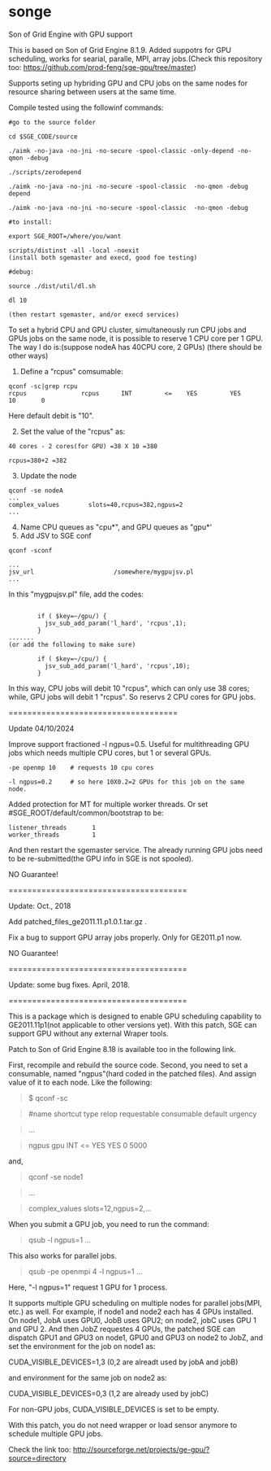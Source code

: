 # songe
Son of Grid Engine with GPU support

This is based on Son of Grid Engine 8.1.9. Added suppotrs for GPU scheduling, works for 
searial, paralle, MPI, array jobs.(Check this repository too: https://github.com/prod-feng/sge-gpu/tree/master) 

Supports seting up hybriding GPU and CPU jobs on the same nodes for resource sharing between users at the same time. 

Compile tested using the followinf commands:

```
#go to the source folder

cd $SGE_CODE/source

./aimk -no-java -no-jni -no-secure -spool-classic -only-depend -no-qmon -debug

./scripts/zerodepend

./aimk -no-java -no-jni -no-secure -spool-classic  -no-qmon -debug depend

./aimk -no-java -no-jni -no-secure -spool-classic  -no-qmon -debug

#to install:

export SGE_ROOT=/where/you/want

scripts/distinst -all -local -noexit
(install both sgemaster and execd, good foe testing)

#debug:

source ./dist/util/dl.sh
 
dl 10

(then restart sgemaster, and/or execd services)

```


To set a hybrid CPU and GPU cluster, simultaneously run CPU jobs and GPUs jobs on the same node, it is possible to reserve 1 CPU core per 1 GPU.
The way I do is:(suppose nodeA has 40CPU core, 2 GPUs) (there should be other ways)

1. Define a "rcpus" comsumable:

```
qconf -sc|grep rcpu
rcpus               rcpus      INT         <=    YES         YES        10       0
```
Here default debit is "10".

2. Set the value of the "rcpus" as:
```
40 cores - 2 cores(for GPU) =38 X 10 =380

rcpus=380+2 =382

```
3. Update the node
```
qconf -se nodeA
...
complex_values        slots=40,rcpus=382,ngpus=2
...
```
4. Name CPU queues as "cpu*", and GPU queues as "gpu*'
5. Add JSV to SGE conf
```
qconf -sconf

...
jsv_url                      /somewhere/mygpujsv.pl
...
```
In this "mygpujsv.pl" file, add the codes:
```

        if ( $key=~/gpu/) {
          jsv_sub_add_param('l_hard', 'rcpus',1);
        }
.......
(or add the following to make sure)

        if ( $key=~/cpu/) {
          jsv_sub_add_param('l_hard', 'rcpus',10);
        }
```
In this way, CPU jobs will debit 10 "rcpus", which can only use 38 cores; while, GPU jobs will debit 1 "rcpus". So reservs 2 CPU cores for GPU jobs.

====================================

Update 04/10/2024

Improve support fractioned -l ngpus=0.5. Useful for multithreading GPU jobs which needs multiple CPU cores, but 1 or several GPUs.

```
-pe openmp 10    # requests 10 cpu cores

-l ngpus=0.2     # so here 10X0.2=2 GPUs for this job on the same node.
```

Added protection for MT for multiple worker threads. Or set #SGE_ROOT/default/common/bootstrap to be:

```
listener_threads       1
worker_threads         1
```


And then restart the sgemaster service. The already running GPU jobs need to be re-submitted(the GPU info in SGE is not spooled).


NO Guarantee!

======================================

Update: Oct., 2018 

Add patched_files_ge2011.11.p1.0.1.tar.gz .

Fix a bug to support GPU array jobs properly. Only for GE2011.p1 now.

NO Guarantee!

======================================

Update: some bug fixes. April, 2018.

======================================

This is a package which is designed to enable GPU scheduling capability to GE2011.11p1(not applicable to other versions yet). With this patch, SGE can support GPU without any external Wraper tools.

Patch to Son of Grid Engine 8.18 is available too in the following link.

First, recompile and rebuild the source code. Second, you need to set a consumable, named "ngpus"(hard coded in the patched files). And assign value of it to each node. Like the following:

>$ qconf -sc

>#name               shortcut   type        relop requestable consumable default  urgency 

> ...

> ngpus               gpu        INT         <=    YES         YES        0        5000

>


and,

> qconf -se node1

> ...

> complex_values        slots=12,ngpus=2,...


When you submit a GPU job, you need to run the command:

>qsub -l ngpus=1 ...

This also works for parallel jobs.

>qsub -pe openmpi 4 -l ngpus=1 ...


Here, "-l ngpus=1" request 1 GPU for 1 process.

It supports multiple GPU scheduling on multiple nodes for parallel jobs(MPI, etc.) as well. For example, if node1 and node2 each has 4 GPUs installed. On node1, JobA uses GPU0, JobB uses GPU2; on node2, jobC uses GPU 1 and GPU 2. And then JobZ requestes 4 GPUs, the patched SGE can dispatch GPU1 and GPU3 on node1, GPU0 and GPU3 on node2 to JobZ, and set the environment for the job on node1 as:

CUDA_VISIBLE_DEVICES=1,3  (0,2 are alreadt used by jobA and jobB)

and environment for the same job on node2 as:

CUDA_VISIBLE_DEVICES=0,3  (1,2 are already used by jobC)

For non-GPU jobs, CUDA_VISIBLE_DEVICES is set to be empty.

With this patch, you do not need wrapper or load sensor anymore to schedule multiple GPU jobs.

Check the link too: http://sourceforge.net/projects/ge-gpu/?source=directory

